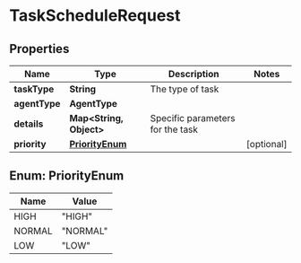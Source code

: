 

# TaskScheduleRequest


## Properties

| Name | Type | Description | Notes |
|------------ | ------------- | ------------- | -------------|
|**taskType** | **String** | The type of task |  |
|**agentType** | **AgentType** |  |  |
|**details** | **Map&lt;String, Object&gt;** | Specific parameters for the task |  |
|**priority** | [**PriorityEnum**](#PriorityEnum) |  |  [optional] |



## Enum: PriorityEnum

| Name | Value |
|---- | -----|
| HIGH | &quot;HIGH&quot; |
| NORMAL | &quot;NORMAL&quot; |
| LOW | &quot;LOW&quot; |



